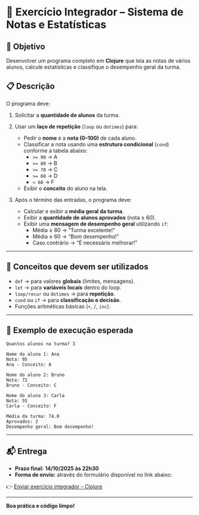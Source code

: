 # 🧩 Exercício Integrador – Sistema de Notas e Estatísticas

## 🎯 Objetivo
Desenvolver um programa completo em **Clojure** que leia as notas de vários alunos, calcule estatísticas e classifique o desempenho geral da turma.


## 📋 Descrição
O programa deve:

1. Solicitar a **quantidade de alunos** da turma.  



2. Usar um **laço de repetição** (`loop` ou `dotimes`) para:
   - Pedir o **nome** e a **nota (0–100)** de cada aluno.  
   - Classificar a nota usando uma **estrutura condicional** (`cond`) conforme a tabela abaixo:
     - `>= 90` → A  
     - `>= 80` → B  
     - `>= 70` → C  
     - `>= 60` → D  
     - `< 60` → F  
   - Exibir o **conceito** do aluno na tela.  
3. Após o término das entradas, o programa deve:
   - Calcular e exibir a **média geral da turma**.  
   - Exibir a **quantidade de alunos aprovados** (nota ≥ 60).  
   - Exibir uma **mensagem de desempenho geral** utilizando `if`:  
     - Média ≥ 80 → “Turma excelente!”  
     - Média ≥ 60 → “Bom desempenho!”  
     - Caso contrário → “É necessário melhorar!”

---

## 🧠 Conceitos que devem ser utilizados
- `def` → para valores **globais** (limites, mensagens).  
- `let` → para **variáveis locais** dentro do loop.  
- `loop/recur` ou `dotimes` → para **repetição**.  
- `cond` ou `if` → para **classificação e decisão**.  
- Funções aritméticas básicas (`+`, `/`, `inc`).

---

## 📄 Exemplo de execução esperada

```
Quantos alunos na turma? 3

Nome do aluno 1: Ana
Nota: 95
Ana - Conceito: A

Nome do aluno 2: Bruno
Nota: 72
Bruno - Conceito: C

Nome do aluno 3: Carla
Nota: 55
Carla - Conceito: F

Média da turma: 74.0
Aprovados: 2
Desempenho geral: Bom desempenho!
```

---

## 📬 Entrega

- **Prazo final:** **14/10/2025 às 22h30**  
- **Forma de envio:** através do formulário disponível no link abaixo:  

👉 [Enviar exercício integrador – Clojure](https://forms.office.com/r/QGGfNtHPDn)

---

**Boa prática e código limpo!**
